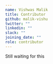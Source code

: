 ```yaml
---
name: Vishwas Malik
title: Contributor
github: malik-vishu
twitter: ""
linkedin: ""
slack: ""
joining_date: ""
role: contributor
---
```


Still waiting for this
